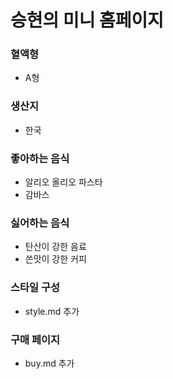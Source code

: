 # 승현의 미니 홈페이지
### 혈액형
- A형

### 생산지
- 한국

### 좋아하는 음식
- 알리오 올리오 파스타
- 감바스

### 싫어하는 음식
- 탄산이 강한 음료
- 쓴맛이 강한 커피

### 스타일 구성
- style.md 추가

### 구매 페이지
- buy.md 추가